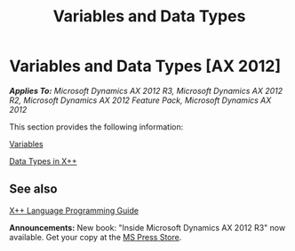 ﻿---
title: Variables and Data Types
TOCTitle: Variables and Data Types
ms:assetid: 66d640cb-be5f-4b68-b566-9fd0bf956ef3
ms:mtpsurl: https://msdn.microsoft.com/en-us/library/Aa609395(v=AX.60)
ms:contentKeyID: 35244727
ms.date: 05/18/2015
mtps_version: v=AX.60
---

# Variables and Data Types [AX 2012]


_**Applies To:** Microsoft Dynamics AX 2012 R3, Microsoft Dynamics AX 2012 R2, Microsoft Dynamics AX 2012 Feature Pack, Microsoft Dynamics AX 2012_

This section provides the following information:

[Variables](variables.md)

[Data Types in X++](data-types-in-x.md)

## See also

[X++ Language Programming Guide](x-language-programming-guide.md)

  
**Announcements:** New book: "Inside Microsoft Dynamics AX 2012 R3" now available. Get your copy at the [MS Press Store](https://www.microsoftpressstore.com/store/inside-microsoft-dynamics-ax-2012-r3-9780735685109).

